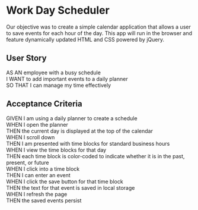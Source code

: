 # Work Day Scheduler

Our objective was to create a simple calendar application that allows a user to save events for each hour of the day. This app will run in the browser and feature dynamically updated HTML and CSS powered by jQuery.

## User Story
AS AN employee with a busy schedule<br/>
I WANT to add important events to a daily planner<br/>
SO THAT I can manage my time effectively<br/>

## Acceptance Criteria
GIVEN I am using a daily planner to create a schedule<br/>
WHEN I open the planner<br/>
THEN the current day is displayed at the top of the calendar<br/>
WHEN I scroll down<br/>
THEN I am presented with time blocks for standard business hours<br/>
WHEN I view the time blocks for that day<br/>
THEN each time block is color-coded to indicate whether it is in the past, present, or future<br/>
WHEN I click into a time block<br/>
THEN I can enter an event<br/>
WHEN I click the save button for that time block<br/>
THEN the text for that event is saved in local storage<br/>
WHEN I refresh the page<br/>
THEN the saved events persist<br/>
